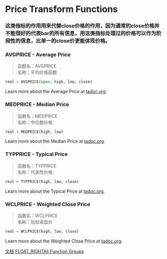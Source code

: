 # Price Transform Functions



### 这类指标的作用用来代替close价格的作用，因为通常的close价格并不能很好的代表bar的所有信息，用这类指标处理过的价格可以作为阶段性的信息，比单一的close价更能体现价格。



### AVGPRICE - Average Price
> 函数名：AVGPRICE   
名称：平均价格函数
```python
real = AVGPRICE(open, high, low, close)
```

Learn more about the Average Price at [tadoc.org](http://www.tadoc.org/indicator/AVGPRICE.htm).  

### MEDPRICE - Median Price
> 函数名：MEDPRICE   
名称：中位数价格
```python
real = MEDPRICE(high, low)
```

Learn more about the Median Price at [tadoc.org](http://www.tadoc.org/indicator/MEDPRICE.htm).  
### TYPPRICE - Typical Price
> 函数名：TYPPRICE   
名称：代表性价格

```python
real = TYPPRICE(high, low, close)
```

Learn more about the Typical Price at [tadoc.org](http://www.tadoc.org/indicator/TYPPRICE.htm).  
### WCLPRICE - Weighted Close Price
> 函数名：WCLPRICE   
名称：加权收盘价

```python
real = WCLPRICE(high, low, close)
```

Learn more about the Weighted Close Price at [tadoc.org](http://www.tadoc.org/indicator/WCLPRICE.htm).  

[文档](../doc_index.md)
[FLOAT_RIGHTAll Function Groups](../funcs.md)
